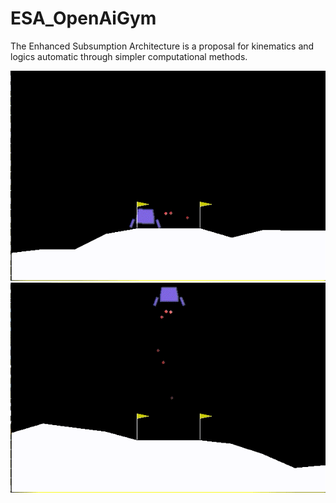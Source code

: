 # ESA_OpenAiGym
The Enhanced Subsumption Architecture is a proposal for kinematics and logics automatic  through simpler computational methods.

![Alt Text](resources/landing_1.gif)
![Alt Text](resources/landing_2.gif)
